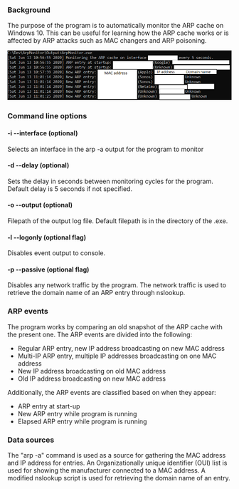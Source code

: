 ### Background
The purpose of the program is to automatically monitor the ARP cache on Windows 10. This can be useful for learning how the ARP cache works or is affected by ARP attacks such as MAC changers and ARP poisoning.

![Example output](https://github.com/feirik/ArpMonitor/blob/master/Images/ArpMonitor_readme.png)

### Command line options

#### -i --interface <INTERFACE IP ADDRESS> (optional)
Selects an interface in the arp -a output for the program to monitor

#### -d --delay <NUMBER> (optional)
Sets the delay in seconds between monitoring cycles for the program. Default delay is 5 seconds if not specified.

#### -o --output <FILEPATH> (optional)
Filepath of the output log file. Default filepath is in the directory of the .exe.

#### -l --logonly (optional flag)
Disables event output to console.

#### -p --passive (optional flag)
Disables any network traffic by the program. The network traffic is used to retrieve the domain name of an ARP entry through nslookup.

### ARP events
The program works by comparing an old snapshot of the ARP cache with the present one. The ARP events are divided into the following:
- Regular ARP entry, new IP address broadcasting on new MAC address
- Multi-IP ARP entry, multiple IP addresses broadcasting on one MAC address
- New IP address broadcasting on old MAC address
- Old IP address broadcasting on new MAC address

Additionally, the ARP events are classified based on when they appear:
- ARP entry at start-up
- New ARP entry while program is running
- Elapsed ARP entry while program is running

### Data sources
The "arp -a" command is used as a source for gathering the MAC address and IP address for entries. An Organizationally unique identifier (OUI) list is used for showing the manufacturer connected to a MAC address. A modified nslookup script is used for retrieving the domain name of an entry.








